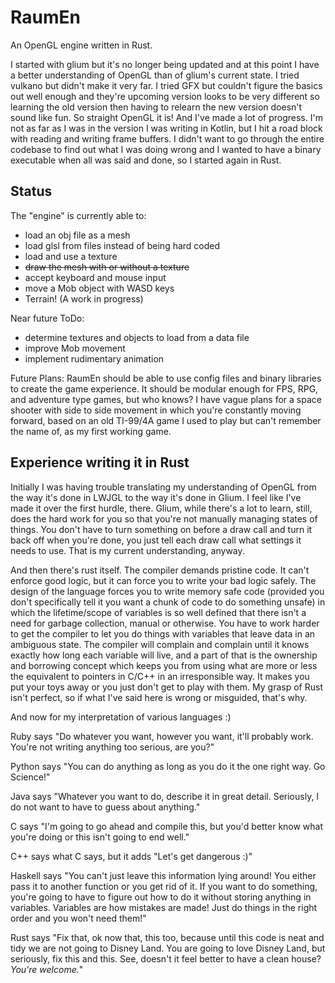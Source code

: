 RaumEn
======

An OpenGL engine written in Rust.

I started with glium but it's no longer being updated and at this point I have a better understanding of OpenGL than of glium's current state.  I tried vulkano but didn't make it very far.  I tried GFX but couldn't figure the basics out well enough and they're upcoming version looks to be very different so learning the old version then having to relearn the new version doesn't sound like fun.  So straight OpenGL it is! And I've made a lot of progress.  I'm not as far as I was in the version I was writing in Kotlin, but I hit a road block with reading and writing frame buffers.  I didn't want to go through the entire codebase to find out what I was doing wrong and I wanted to have a binary executable when all was said and done, so I started again in Rust.

Status
------

The "engine" is currently able to:
- load an obj file as a mesh
- load glsl from files instead of being hard coded
- load and use a texture
- ~~draw the mesh with or without a texture~~
- accept keyboard and mouse input
- move a Mob object with WASD keys
- Terrain! (A work in progress)

Near future ToDo:
- determine textures and objects to load from a data file
- improve Mob movement
- implement rudimentary animation

Future Plans:
RaumEn should be able to use config files and binary libraries to create the game experience.  It should be modular enough for FPS, RPG, and adventure type games, but who knows?  I have vague plans for a space shooter with side to side movement in which you're constantly moving forward, based on an old TI-99/4A game I used to play but can't remember the name of, as my first working game.

Experience writing it in Rust
-----------------------------

Initially I was having trouble translating my understanding of OpenGL from the way it's done in LWJGL to the way it's done in Glium.  I feel like I've made it over the first hurdle, there.  Glium, while there's a lot to learn, still, does the hard work for you so that you're not manually managing states of things.  You don't have to turn something on before a draw call and turn it back off when you're done, you just tell each draw call what settings it needs to use.  That is my current understanding, anyway.

And then there's rust itself.  The compiler demands pristine code.  It can't enforce good logic, but it can force you to write your bad logic safely.  The design of the language forces you to write memory safe code (provided you don't specifically tell it you want a chunk of code to do something unsafe) in which the lifetime/scope of variables is so well defined that there isn't a need for garbage collection, manual or otherwise.  You have to work harder to get the compiler to let you do things with variables that leave data in an ambiguous state.  The compiler will complain and complain until it knows exactly how long each variable will live, and a part of that is the ownership and borrowing concept which keeps you from using what are more or less the equivalent to pointers in C/C++ in an irresponsible way.  It makes you put your toys away or you just don't get to play with them.  My grasp of Rust isn't perfect, so if what I've said here is wrong or misguided, that's why.

And now for my interpretation of various languages :)

Ruby says "Do whatever you want, however you want, it'll probably work.  You're not writing anything too serious, are you?"

Python says "You can do anything as long as you do it the one right way.  Go Science!"

Java says "Whatever you want to do, describe it in great detail.  Seriously, I do not want to have to guess about anything."

C says "I'm going to go ahead and compile this, but you'd better know what you're doing or this isn't going to end well."

C++ says what C says, but it adds "Let's get dangerous :)"

Haskell says "You can't just leave this information lying around! You either pass it to another function or you get rid of it.  If you want to do something, you're going to have to figure out how to do it without storing anything in variables.  Variables are how mistakes are made!  Just do things in the right order and you won't need them!"

Rust says "Fix that, ok now that, this too, because until this code is neat and tidy we are not going to Disney Land.  You are going to love Disney Land, but seriously, fix this and this.  See, doesn't it feel better to have a clean house?  *You're welcome.*"
